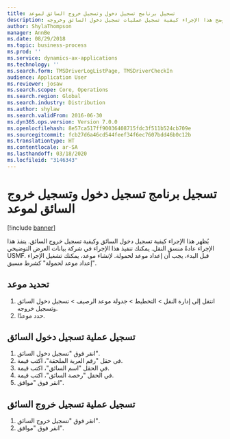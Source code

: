 ```yaml
---
title: تسجيل برنامج تسجيل دخول وتسجيل خروج السائق لموعد
description: يوضح هذا الإجراء كيفية تسجيل عمليات تسجيل دخول السائق وخروجه.
author: ShylaThompson
manager: AnnBe
ms.date: 08/29/2018
ms.topic: business-process
ms.prod: ''
ms.service: dynamics-ax-applications
ms.technology: ''
ms.search.form: TMSDriverLogListPage, TMSDriverCheckIn
audience: Application User
ms.reviewer: josaw
ms.search.scope: Core, Operations
ms.search.region: Global
ms.search.industry: Distribution
ms.author: shylaw
ms.search.validFrom: 2016-06-30
ms.dyn365.ops.version: Version 7.0.0
ms.openlocfilehash: 8e57ca517ff90036408715fdc3f511b524cb709e
ms.sourcegitcommit: fcb27d6a46cd544feef34f6ec7607bdd46b0c12b
ms.translationtype: HT
ms.contentlocale: ar-SA
ms.lasthandoff: 03/18/2020
ms.locfileid: "3146343"
---
```

# <a name="register-driver-check-in-and-check-out-for-an-appointment"></a>تسجيل برنامج تسجيل دخول وتسجيل خروج السائق لموعد

[!include [banner](../../includes/banner.md)]

يُظهر هذا الإجراء كيفية تسجيل دخول السائق وكيفية تسجيل خروج السائق. ينفذ هذا الإجراء عادةً منسق النقل. يمكنك تنفيذ هذا الإجراء في شركة بيانات العرض التوضيحي USMF. قبل البدء، يجب أن إعداد موعد لحمولة. لإنشاء موعد، يمكنك تشغيل الإجراء "إعداد موعد لحمولة" كشرط مسبق.


## <a name="select-an-appointment"></a>تحديد موعد
1. انتقل إلى إدارة النقل > التخطيط > جدولة موعد الرصيف > تسجيل دخول السائق وتسجيل خروجه‬.
2. حدد موعدًا.

## <a name="register-driver-check-in"></a>تسجيل عملية تسجيل دخول السائق
1. انقر فوق "تسجيل دخول السائق".
2. في حقل "‏‫رقم العربة الملحقة‬‬"، اكتب قيمة.
3. في الحقل "اسم السائق"، اكتب قيمة.
4. في الحقل "‏رخصة السائق"، اكتب قيمة.
5. انقر فوق "موافق".

## <a name="register-driver-check-out"></a>تسجيل عملية تسجيل خروج السائق
1. انقر فوق "تسجيل خروج السائق".
2. انقر فوق "موافق".

